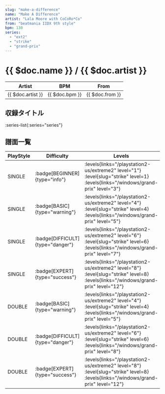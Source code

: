 ```yaml
---
slug: "make-a-difference"
name: "Make A Difference"
artist: "Lala Moore with CoCoRo*Co"
from: "beatmania IIDX 9th style"
bpm: 130
series:
  - "ext2"
  - "strike"
  - "grand-prix"
---
```


# {{ $doc.name }} / {{ $doc.artist }}

|Artist|BPM|From|
|------|---|----|
|{{ $doc.artist }}|{{ $doc.bpm }}|{{ $doc.from }}|

## 収録タイトル

:series-list{:series="series"}

## 譜面一覧

|PlayStyle|Difficulty|Levels|Notes|Movie|
|---------|----------|------|-----|-----|
|SINGLE| :badge[BEGINNER]{type="info"}| :levels{links="/playstation2-us/extreme2" level="1"} :level{slug="strike" level=1}  :levels{links="/windows/grand-prix" level="3"}|90/6||
|SINGLE| :badge[BASIC]{type="warning"}| :levels{links="/playstation2-us/extreme2" level="4"} :level{slug="strike" level=4}  :levels{links="/windows/grand-prix" level="5"}|164/27||
|SINGLE| :badge[DIFFICULT]{type="danger"}| :levels{links="/playstation2-us/extreme2" level="6"} :level{slug="strike" level=6}  :levels{links="/windows/grand-prix" level="7"}|245/49||
|SINGLE| :badge[EXPERT]{type="success"}| :levels{links="/playstation2-us/extreme2" level="8"} :level{slug="strike" level=8}  :levels{links="/windows/grand-prix" level="12"}|349/38||
|DOUBLE| :badge[BASIC]{type="warning"}| :levels{links="/playstation2-us/extreme2" level="4"} :level{slug="strike" level=4}  :levels{links="/windows/grand-prix" level="5"}|165/27||
|DOUBLE| :badge[DIFFICULT]{type="danger"}| :levels{links="/playstation2-us/extreme2" level="6"} :level{slug="strike" level=6}  :levels{links="/windows/grand-prix" level="8"}|242/49||
|DOUBLE| :badge[EXPERT]{type="success"}| :levels{links="/playstation2-us/extreme2" level="8"} :level{slug="strike" level=8}  :levels{links="/windows/grand-prix" level="12"}|352/40||
